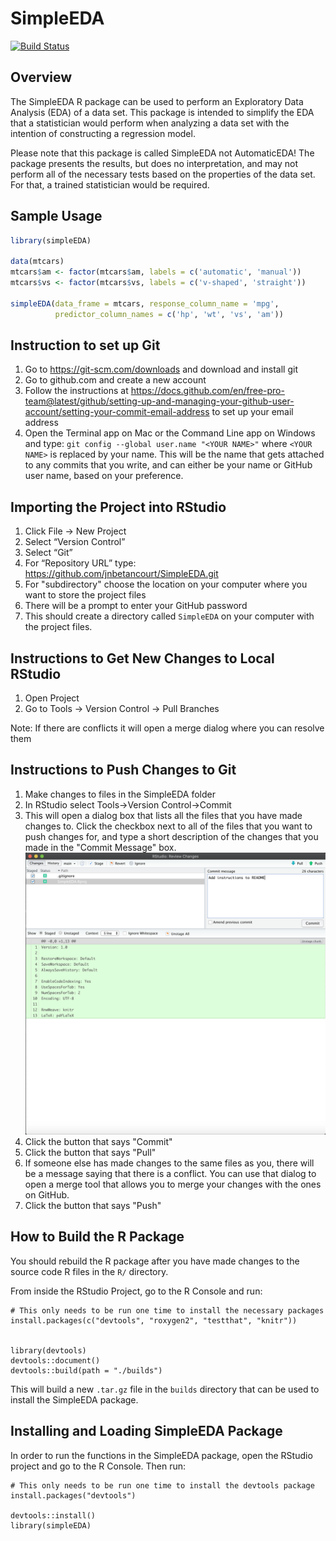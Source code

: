 # SimpleEDA

[![Build Status](https://travis-ci.com/jnbetancourt/SimpleEDA.svg?token=i1Xafx7oTZa1uneJDk3q&branch=main)](https://travis-ci.com/jnbetancourt/SimpleEDA)

## Overview
The SimpleEDA R package can be used to perform an Exploratory Data Analysis (EDA) 
of a data set. This package is intended to simplify the EDA that a statistician 
would perform when analyzing a data set with the intention of constructing a regression 
model.

Please note that this package is called SimpleEDA not AutomaticEDA! The package 
presents the results, but does no interpretation, and may not perform all of the 
necessary tests based on the properties of the data set. For that, a trained 
statistician would be required.

## Sample Usage

```r
library(simpleEDA)

data(mtcars)
mtcars$am <- factor(mtcars$am, labels = c('automatic', 'manual'))
mtcars$vs <- factor(mtcars$vs, labels = c('v-shaped', 'straight'))

simpleEDA(data_frame = mtcars, response_column_name = 'mpg',
          predictor_column_names = c('hp', 'wt', 'vs', 'am'))
```

## Instruction to set up Git
1) Go to https://git-scm.com/downloads and download and install git
2) Go to github.com and create a new account
3) Follow the instructions at https://docs.github.com/en/free-pro-team@latest/github/setting-up-and-managing-your-github-user-account/setting-your-commit-email-address to set up your email address
4) Open the Terminal app on Mac or the Command Line app on Windows and type:
`git config --global user.name "<YOUR NAME>"` where `<YOUR NAME>` is replaced by
your name. This will be the name that gets attached to any commits that you write, 
and can either be your name or GitHub user name, based on your preference. 


## Importing the Project into RStudio
1) Click File -> New Project
2) Select “Version Control”
3) Select “Git”
4) For “Repository URL” type: https://github.com/jnbetancourt/SimpleEDA.git
5) For "subdirectory" choose the location on your computer where you want to store
the project files
5) There will be a prompt to enter your GitHub password
6) This should create a directory called `SimpleEDA` on your computer with the project files.

## Instructions to Get New Changes to Local RStudio
1) Open Project
2) Go to Tools -> Version Control -> Pull Branches

Note: If there are conflicts it will open a merge dialog where you can resolve them

## Instructions to Push Changes to Git
1) Make changes to files in the SimpleEDA folder
2) In RStudio select Tools->Version Control->Commit
3) This will open a dialog box that lists all the files that you have made changes
to. Click the checkbox next to all of the files that you want to push changes for,
and type a short description of the changes that you made in the "Commit Message"
box.
![commit_msg](docs/commit_msg.png)
4) Click the button that says "Commit"
5) Click the button that says "Pull"
6) If someone else has made changes to the same files as you, there will be a message saying
that there is a conflict. You can use that dialog to open a merge tool that allows you to
merge your changes with the ones on GitHub.
7) Click the button that says "Push"


## How to Build the R Package
You should rebuild the R package after you have made changes to the source code R
files in the `R/` directory.

From inside the RStudio Project, go to the R Console and run:

```
# This only needs to be run one time to install the necessary packages
install.packages(c("devtools", "roxygen2", "testthat", "knitr"))


library(devtools)
devtools::document()
devtools::build(path = "./builds")
```

This will build a new `.tar.gz` file in the `builds` directory that can be used
to install the SimpleEDA package.


## Installing and Loading SimpleEDA Package

In order to run the functions in the SimpleEDA package, open the RStudio project
and go to the R Console. Then run:

```
# This only needs to be run one time to install the devtools package
install.packages("devtools")

devtools::install()
library(simpleEDA)
```
